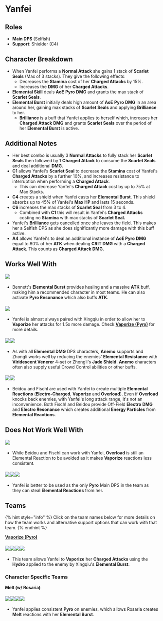 # Yanfei

## Roles

* **Main DPS** (Selfish)
* **Support**: Shielder (C4)

## Character Breakdown

* When Yanfei performs a **Normal Attack** she gains 1 stack of **Scarlet Seals** (Max of 3 stacks). They give the following effects:
  * Decreases the **Stamina** cost of her **Charged Attacks** by 15%.
  * Increases the **DMG** of her **Charged Attacks**.
* **Elemental Skill** deals **AoE** **Pyro** **DMG** and grants the max stack of **Scarlet Seals**.
* **Elemental Burst** initially deals high amount of **AoE** **Pyro** **DMG** in an area around her, gaining max stacks of **Scarlet Seals** and applying **Brilliance** to her.
  * **Brilliance** is a buff that Yanfei applies to herself which, increases her **Charged Attack** **DMG** and grants **Scarlet Seals** over the period of her **Elemental Burst** is active.

## Additional Notes

* Her best combo is usually 3 **Normal Attacks** to fully stack her **Scarlet Seals** then followed by 1 **Charged Attack** to consume the **Scarlet Seals** and deal additional **DMG**.
* **C1** allows Yanfei's **Scarlet Seal** to decrease the **Stamina** cost of Yanfei's **Charged Attacks** by a further 10%, and increases resistance to interruption when performing a **Charged Attack**.
  * This can decrease Yanfei's **Charged Attack** cost by up to 75% at Max Stacks.
* **C4** creates a shield when Yanfei casts her **Elemental Burst**. This shield absorbs up to 45% of Yanfei's **Max HP** and lasts 15 seconds.
* **C6** increases the max stacks of **Scarlet Seal** from 3 to 4.
  * Combined with **C1** this will result in Yanfei's **Charged Attacks** costing no **Stamina** with max stacks of **Scarlet Seal.**
* Yanfei's **Brilliance** gets cancelled once she leaves the field. This makes her a Selfish DPS as she does significantly more damage with this buff active.
* **A4** allows Yanfei's to deal an additional instance of **AoE Pyro** **DMG** equal to 80% of her **ATK** when dealing **CRIT DMG** with a **Charged Attack**. This counts as **Charged Attack** **DMG**.

## Works Well With

#### ![](../../.gitbook/assets/UI\_AvatarIcon\_Bennett.png)

* Bennett's **Elemental Burst** provides healing and a massive **ATK** buff, making him a recommended character in most teams. He can also activate **Pyro Resonance** which also buffs **ATK**.

#### ![](../../.gitbook/assets/UI\_AvatarIcon\_Xingqiu.png)

* Yanfei is almost always paired with Xingqiu in order to allow her to **Vaporize** her attacks for 1.5x more damage. Check [**Vaporize (Pyro)**](../../teams/reverse-vaporize.md) for more details.

#### ![](../../.gitbook/assets/Element\_Anemo.webp)![](../../.gitbook/assets/UI\_AvatarIcon\_Zhongli.png)

* As with all **Elemental DMG** DPS characters, **Anemo** supports and Zhongli works well by reducing the enemies' **Elemental Resistance** with **Viridescent Venerer** 4-set or Zhongli's **Jade Shield**. **Anemo** characters often also supply useful Crowd Control abilities or other buffs.

#### ![](../../.gitbook/assets/UI\_AvatarIcon\_Fischl.png)![](../../.gitbook/assets/UI\_AvatarIcon\_Beidou.png)

* Beidou and Fischl are used with Yanfei to create multiple **Elemental Reactions** (**Electro-Charged**, **Vaporize** and **Overload**). Even if **Overload** knocks back enemies, with Yanfei's long attack range, it's not an inconvenience. Both Fischl and Beidou provide Off-Field **Electro** **DMG** and **Electro Resonance** which creates additional **Energy Particles** from **Elemental Reactions**.

## Does Not Work Well With

#### ![](../../.gitbook/assets/Element\_Electro.webp)

* While Beidou and Fischl can work with Yanfei, **Overload** is still an Elemental Reaction to be avoided as it makes **Vaporize** reactions less consistent.

#### ![](../../.gitbook/assets/UI\_AvatarIcon\_Hutao.png)![](../../.gitbook/assets/UI\_AvatarIcon\_Xiangling.png)![](../../.gitbook/assets/UI\_AvatarIcon\_Diluc.png)

* Yanfei is better to be used as the only **Pyro** Main DPS in the team as they can steal **Elemental Reactions** from her.

## Teams

{% hint style="info" %}
Click on the team names below for more details on how the team works and alternative support options that can work with that team.
{% endhint %}

[**Vaporize (Pyro)**](../../teams/reverse-vaporize.md)

#### ![](../../.gitbook/assets/UI\_AvatarIcon\_Yanfei.png)![](../../.gitbook/assets/UI\_AvatarIcon\_Xingqiu.png)![](../../.gitbook/assets/UI\_AvatarIcon\_Zhongli.png)![](../../.gitbook/assets/UI\_AvatarIcon\_Diona.png)

* This team allows Yanfei to **Vaporize** her **Charged Attacks** using the **Hydro** applied to the enemy by Xingqiu's **Elemental Burst**.

### Character Specific Teams

**Melt (w/ Rosaria)**

#### ![](../../.gitbook/assets/UI\_AvatarIcon\_Yanfei.png)![](../../.gitbook/assets/UI\_AvatarIcon\_Rosaria.png)![](../../.gitbook/assets/UI\_AvatarIcon\_Sucrose.png)![](../../.gitbook/assets/UI\_AvatarIcon\_Bennett.png)

* Yanfei applies consistent **Pyro** on enemies, which allows Rosaria creates **Melt** reactions with her **Elemental Burst**.
